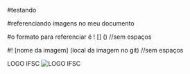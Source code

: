 #testando

#referenciando imagens no meu documento

#o formato para referenciar é ! [] () //sem espaços

#! [nome da imagem] (local da imagem no git) //sem espaços

LOGO IFSC
![LOGO IFSC](logoifsc.png)

